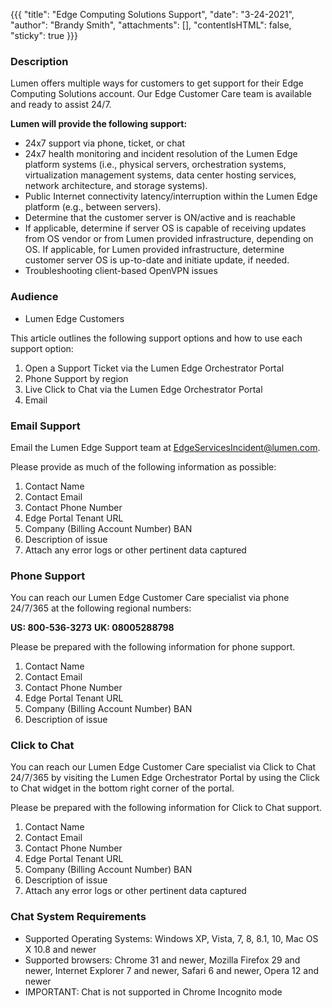 {{{
  "title": "Edge Computing Solutions Support",
  "date": "3-24-2021",
  "author": "Brandy Smith",
  "attachments": [],
  "contentIsHTML": false,
  "sticky": true
}}}

### Description

Lumen offers multiple ways for customers to get support for their Edge Computing Solutions account.
Our Edge Customer Care team is available and ready to assist 24/7.

**Lumen will provide the following support:**

- 24x7 support via phone, ticket, or chat
- 24x7 health monitoring and incident resolution of the Lumen Edge platform systems (i.e., physical servers, orchestration systems, virtualization management systems, data center hosting services, network architecture, and storage systems).
- Public Internet connectivity latency/interruption within the Lumen Edge platform (e.g., between servers).
- Determine that the customer server is ON/active and is reachable
- If applicable, determine if server OS is capable of receiving updates from OS vendor or from Lumen provided infrastructure, depending on OS.
If applicable, for Lumen provided infrastructure, determine customer server OS is up-to-date and initiate update, if needed.
- Troubleshooting client-based OpenVPN issues


### Audience

* Lumen Edge Customers

This article outlines the following support options and how to use each support option:

1. Open a Support Ticket via the Lumen Edge Orchestrator Portal
2. Phone Support by region
3. Live Click to Chat via the Lumen Edge Orchestrator Portal
4. Email

### Email Support

Email the Lumen Edge Support team at [EdgeServicesIncident@lumen.com](mailto:EdgeServicesIncident@lumen.com).

Please provide as much of the following information as possible:
1. Contact Name
2. Contact Email
3. Contact Phone Number
4. Edge Portal Tenant URL
5. Company (Billing Account Number) BAN
6. Description of issue
7. Attach any error logs or other pertinent data captured


### Phone Support

You can reach our Lumen Edge Customer Care specialist via phone 24/7/365 at the following regional numbers:

**US: 800-536-3273**
**UK: 08005288798**

Please be prepared with the following information for phone support.

1. Contact Name
2. Contact Email
3. Contact Phone Number
4. Edge Portal Tenant URL
5. Company (Billing Account Number) BAN
6. Description of issue

### Click to Chat

You can reach our Lumen Edge Customer Care specialist via Click to Chat 24/7/365 by visiting the Lumen Edge Orchestrator Portal by using the Click to Chat widget in the bottom right corner of the portal.

Please be prepared with the following information for Click to Chat support.

1. Contact Name
2. Contact Email
3. Contact Phone Number
4. Edge Portal Tenant URL
5. Company (Billing Account Number) BAN
6. Description of issue
7. Attach any error logs or other pertinent data captured

### Chat System Requirements

* Supported Operating Systems: Windows XP, Vista, 7, 8, 8.1, 10, Mac OS X 10.8 and newer
* Supported browsers: Chrome 31 and newer, Mozilla Firefox 29 and newer, Internet Explorer 7 and newer, Safari 6 and newer, Opera 12 and newer
* IMPORTANT: Chat is not supported in Chrome Incognito mode
